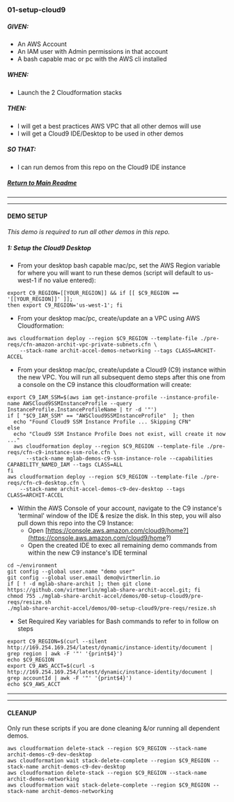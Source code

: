 ### 01-setup-cloud9
##### GIVEN:
  - An AWS Account
  - An IAM user with Admin permissions in that account
  - A bash capable mac or pc with the AWS cli installed

##### WHEN:
  - Launch the 2 Cloudformation stacks

##### THEN:
  - I will get a best practices AWS VPC that all other demos will use
  - I will get a Cloud9 IDE/Desktop to be used in other demos

##### SO THAT:
  - I can run demos from this repo on the Cloud9 IDE instance

##### [Return to Main Readme](https://github.com/virtmerlin/mglab-share-archit-accel#demos)

---------------------------------------------------------------
---------------------------------------------------------------
#### DEMO SETUP
_This demo is required to run all other demos in this repo._

##### 1: Setup the Cloud9 Desktop

- From your desktop bash capable mac/pc, set the AWS Region variable for where you will want to run these demos (script will default to us-west-1 if no value entered):
```
export C9_REGION=[[YOUR_REGION]] && if [[ $C9_REGION == '[[YOUR_REGION]]' ]];
then export C9_REGION='us-west-1'; fi
```

- From your desktop mac/pc, create/update an a VPC using AWS Cloudformation:
```
aws cloudformation deploy --region $C9_REGION --template-file ./pre-reqs/cfn-amazon-archit-vpc-private-subnets.cfn \
    --stack-name archit-accel-demos-networking --tags CLASS=ARCHIT-ACCEL
```

- From your desktop mac/pc, create/update a Cloud9 (C9) instance within the new VPC. You will run all subsequent demo steps after this one from a console on the C9 instance this cloudformation will create:
```
export C9_IAM_SSM=$(aws iam get-instance-profile --instance-profile-name AWSCloud9SSMInstanceProfile --query InstanceProfile.InstanceProfileName | tr -d '"')
if [ "$C9_IAM_SSM" == "AWSCloud9SSMInstanceProfile"  ]; then
  echo "Found Cloud9 SSM Instance Profile ... Skipping CFN"
else
  echo "Cloud9 SSM Instance Profile Does not exist, will create it now ..."
  aws cloudformation deploy --region $C9_REGION --template-file ./pre-reqs/cfn-c9-instance-ssm-role.cfn \
      --stack-name mglab-demos-c9-ssm-instance-role --capabilities CAPABILITY_NAMED_IAM --tags CLASS=ALL
fi
aws cloudformation deploy --region $C9_REGION --template-file ./pre-reqs/cfn-c9-desktop.cfn \
    --stack-name archit-accel-demos-c9-dev-desktop --tags CLASS=ARCHIT-ACCEL
```

- Within the AWS Console of your account, navigate to the C9 instance's 'terminal' window of the IDE & resize the disk.  In this step, you will also pull down this repo into the C9 Instance:
  - Open [https://console.aws.amazon.com/cloud9/home?](https://console.aws.amazon.com/cloud9/home?)
  - Open the created IDE to exec all remaining demo commands from within the new C9 instance's IDE terminal
```
cd ~/environment
git config --global user.name "demo user"
git config --global user.email demo@virtmerlin.io
if [ ! -d mglab-share-archit ]; then git clone https://github.com/virtmerlin/mglab-share-archit-accel.git; fi
chmod 755 ./mglab-share-archit-accel/demos/00-setup-cloud9/pre-reqs/resize.sh
./mglab-share-archit-accel/demos/00-setup-cloud9/pre-reqs/resize.sh
```

- Set Required Key variables for Bash commands to refer to in follow on steps
```
export C9_REGION=$(curl --silent http://169.254.169.254/latest/dynamic/instance-identity/document |  grep region | awk -F '"' '{print$4}')
echo $C9_REGION
export C9_AWS_ACCT=$(curl -s http://169.254.169.254/latest/dynamic/instance-identity/document | grep accountId | awk -F '"' '{print$4}')
echo $C9_AWS_ACCT
```
---------------------------------------------------------------
---------------------------------------------------------------
#### CLEANUP
Only run these scripts if you are done cleaning &/or running all dependent demos.

```
aws cloudformation delete-stack --region $C9_REGION --stack-name archit-demos-c9-dev-desktop
aws cloudformation wait stack-delete-complete --region $C9_REGION --stack-name archit-demos-c9-dev-desktop
aws cloudformation delete-stack --region $C9_REGION --stack-name archit-demos-networking
aws cloudformation wait stack-delete-complete --region $C9_REGION --stack-name archit-demos-networking
```
